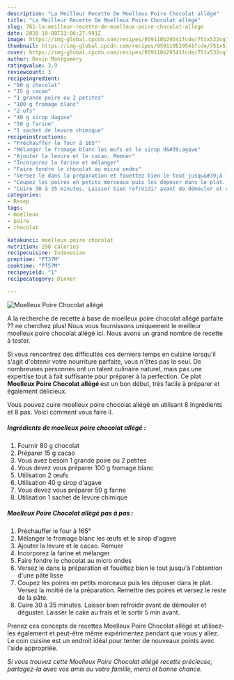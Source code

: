 ```yaml
---
description: "La Meilleur Recette De Moelleux Poire Chocolat allégé"
title: "La Meilleur Recette De Moelleux Poire Chocolat allégé"
slug: 761-la-meilleur-recette-de-moelleux-poire-chocolat-allege
date: 2020-10-08T13:06:27.991Z
image: https://img-global.cpcdn.com/recipes/959110b29541fcde/751x532cq70/moelleux-poire-chocolat-allege-photo-principale-de-la-recette.jpg
thumbnail: https://img-global.cpcdn.com/recipes/959110b29541fcde/751x532cq70/moelleux-poire-chocolat-allege-photo-principale-de-la-recette.jpg
cover: https://img-global.cpcdn.com/recipes/959110b29541fcde/751x532cq70/moelleux-poire-chocolat-allege-photo-principale-de-la-recette.jpg
author: Devin Montgomery
ratingvalue: 3.9
reviewcount: 3
recipeingredient:
- "80 g chocolat"
- "15 g cacao"
- "1 grande poire ou 2 petites"
- "100 g fromage blanc"
- "2 ufs"
- "40 g sirop dagave"
- "50 g farine"
- "1 sachet de levure chimique"
recipeinstructions:
- "Préchauffer le four à 165°"
- "Mélanger le fromage blanc les œufs et le sirop d&#39;agave"
- "Ajouter la levure et le cacao. Remuer"
- "Incorporez la farine et mélanger"
- "Faire fondre le chocolat au micro ondes"
- "Versez le dans la préparation et fouettez bien le tout jusqu&#39;à l&#39;obtention d&#39;une pâte lisse"
- "Coupez les poires en petits morceaux puis les déposer dans le plat. Versez la moitié de la préparation. Remettre des poires et versez le reste de la pâte."
- "Cuire 30 à 35 minutes. Laisser bien refroidir avant de démouler et déguster. Laisser le cake au frais et le sortir 5 min avant."
categories:
- Resep
tags:
- moelleux
- poire
- chocolat

katakunci: moelleux poire chocolat 
nutrition: 298 calories
recipecuisine: Indonesian
preptime: "PT37M"
cooktime: "PT57M"
recipeyield: "1"
recipecategory: Dinner

---
```



![Moelleux Poire Chocolat allégé](https://img-global.cpcdn.com/recipes/959110b29541fcde/751x532cq70/moelleux-poire-chocolat-allege-photo-principale-de-la-recette.jpg)

A la recherche de recette à base de moelleux poire chocolat allégé parfaite ?? ne cherchez plus! Nous vous fournissons uniquement le meilleur moelleux poire chocolat allégé ici. Nous avons un grand nombre de recette à tester.

Si vous rencontrez des difficultés ces derniers temps en cuisine lorsqu'il s'agit d'obtenir votre nourriture parfaite, vous n'êtes pas le seul. De nombreuses personnes ont un talent culinaire naturel, mais pas une expertise tout à fait suffisante pour préparer à la perfection. Ce plat <strong> Moelleux Poire Chocolat allégé </strong> est un bon début, très facile à préparer et également délicieux.

<!--inarticleads1-->

Vous pouvez cuire moelleux poire chocolat allégé en utilisant 8 Ingrédients et 8 pas. Voici comment vous faire il.

##### Ingrédients de moelleux poire chocolat allégé :

1. Fournir 80 g chocolat
1. Préparer 15 g cacao
1. Vous avez besoin 1 grande poire ou 2 petites
1. Vous devez vous préparer 100 g fromage blanc
1. Utilisation 2 œufs
1. Utilisation 40 g sirop d&#39;agave
1. Vous devez vous préparer 50 g farine
1. Utilisation 1 sachet de levure chimique




<!--inarticleads2-->

##### Moelleux Poire Chocolat allégé pas à pas :

1. Préchauffer le four à 165°
1. Mélanger le fromage blanc les œufs et le sirop d&#39;agave
1. Ajouter la levure et le cacao. Remuer
1. Incorporez la farine et mélanger
1. Faire fondre le chocolat au micro ondes
1. Versez le dans la préparation et fouettez bien le tout jusqu&#39;à l&#39;obtention d&#39;une pâte lisse
1. Coupez les poires en petits morceaux puis les déposer dans le plat. Versez la moitié de la préparation. Remettre des poires et versez le reste de la pâte.
1. Cuire 30 à 35 minutes. Laisser bien refroidir avant de démouler et déguster. Laisser le cake au frais et le sortir 5 min avant.




<!--inarticleads1-->

<p>
Prenez ces concepts de recettes Moelleux Poire Chocolat allégé et utilisez-les également et peut-être même expérimentez pendant que vous y allez. Le coin cuisine est un endroit idéal pour tenter de nouveaux points avec l'aide appropriée.
</p>

<p>
<i>Si vous trouvez cette Moelleux Poire Chocolat allégé recette précieuse, partagez-la avec vos amis ou votre famille, merci et bonne chance.</i>
</p>
